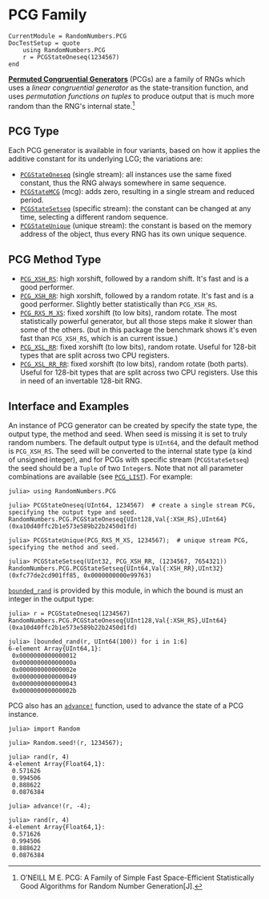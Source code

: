 # PCG Family

```@meta
CurrentModule = RandomNumbers.PCG
DocTestSetup = quote
    using RandomNumbers.PCG
    r = PCGStateOneseq(1234567)
end
```

**[Permuted Congruential Generators](http://www.pcg-random.org/)** (PCGs) are a family of RNGs which uses a
*linear congruential generator* as the state-transition function, and uses *permutation functions on tuples*
to produce output that is much more random than the RNG's internal state.[^1]

## PCG Type

Each PCG generator is available in four variants, based on how it applies the additive constant for its
underlying LCG; the variations are:

- [`PCGStateOneseq`](@ref) (single stream):
    all instances use the same fixed constant, thus the RNG always somewhere in same sequence.
- [`PCGStateMCG`](@ref) (mcg):
    adds zero, resulting in a single stream and reduced period.
- [`PCGStateSetseq`](@ref) (specific stream):
    the constant can be changed at any time, selecting a different random sequence.
- [`PCGStateUnique`](@ref) (unique stream):
    the constant is based on the memory address of the object, thus every RNG has its own unique sequence.

## PCG Method Type

- [`PCG_XSH_RS`](@ref): high xorshift, followed by a random shift.
    It's fast and is a good performer.
- [`PCG_XSH_RR`](@ref): high xorshift, followed by a random rotate.
    It's fast and is a good performer. Slightly better statistically than `PCG_XSH_RS`.
- [`PCG_RXS_M_XS`](@ref): fixed xorshift (to low bits), random rotate.
    The most statistically powerful generator, but all those steps make it slower than some of the others.
    (but in this package the benchmark shows it's even fast than `PCG_XSH_RS`, which is an current issue.)
- [`PCG_XSL_RR`](@ref): fixed xorshift (to low bits), random rotate.
    Useful for 128-bit types that are split across two CPU registers.
- [`PCG_XSL_RR_RR`](@ref): fixed xorshift (to low bits), random rotate (both parts).
    Useful for 128-bit types that are split across two CPU registers. Use this in need of an invertable
    128-bit RNG.

## Interface and Examples

An instance of PCG generator can be created by specify the state type, the output type, the method and seed.
When seed is missing it is set to truly random numbers. The default output type is `UInt64`, and the default
method is `PCG_XSH_RS`. The seed will be converted to the internal state type (a kind of unsigned integer),
and for PCGs with specific stream (`PCGStateSetseq`) the seed should be a `Tuple` of two `Integer`s. Note that
not all parameter combinations are available (see [`PCG_LIST`](@ref)). For example:
```jldoctest
julia> using RandomNumbers.PCG

julia> PCGStateOneseq(UInt64, 1234567)  # create a single stream PCG, specifying the output type and seed.
RandomNumbers.PCG.PCGStateOneseq{UInt128,Val{:XSH_RS},UInt64}(0xa10d40ffc2b1e573e589b22b2450d1fd)

julia> PCGStateUnique(PCG_RXS_M_XS, 1234567);  # unique stream PCG, specifying the method and seed.

julia> PCGStateSetseq(UInt32, PCG_XSH_RR, (1234567, 7654321))
RandomNumbers.PCG.PCGStateSetseq{UInt64,Val{:XSH_RR},UInt32}(0xfc77de2cd901ff85, 0x0000000000e99763)
```

[`bounded_rand`](@ref) is provided by this module, in which the bound is must an integer in the output type:
```jldoctest
julia> r = PCGStateOneseq(1234567)
RandomNumbers.PCG.PCGStateOneseq{UInt128,Val{:XSH_RS},UInt64}(0xa10d40ffc2b1e573e589b22b2450d1fd)

julia> [bounded_rand(r, UInt64(100)) for i in 1:6]
6-element Array{UInt64,1}:
 0x0000000000000012
 0x000000000000000a
 0x000000000000002e
 0x0000000000000049
 0x0000000000000043
 0x000000000000002b
```

PCG also has an [`advance!`](@ref) function, used to advance the state of a PCG instance.
```jldoctest
julia> import Random

julia> Random.seed!(r, 1234567);

julia> rand(r, 4)
4-element Array{Float64,1}:
 0.571626 
 0.994506 
 0.888622 
 0.0876384

julia> advance!(r, -4);

julia> rand(r, 4)
4-element Array{Float64,1}:
 0.571626 
 0.994506 
 0.888622 
 0.0876384
```

[^1]:
    O’NEILL M E. PCG: A Family of Simple Fast Space-Efficient Statistically Good Algorithms for Random Number Generation[J].
